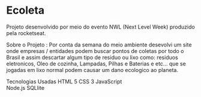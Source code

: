 # Ecoleta
Projeto desenvolvido por meio do evento NWL (Next Level Week) produzido pela rocketseat.

Sobre o Projeto : Por conta da semana do meio ambiente desevolvi um site onde empresas / entidades podem buscar pontos de coletas por todo o Brasil e assim descartar algum tipo de residuo ou lixo como: residuos eletronicos, Oleo de cozinha, Lampadas, Pilhas e Baterias e etc... que se jogadas em lixo normal podem causar um dano ecologico ao planeta.

Tecnologias Usadas
HTML 5
CSS 3
JavaScript  
Node.js 
SQLlite
